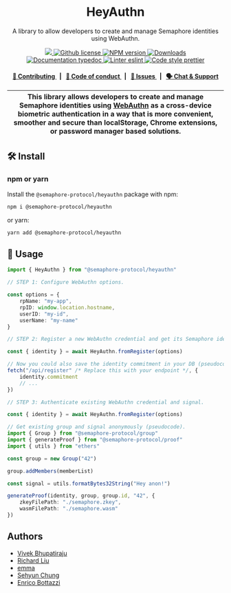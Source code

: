<p align="center">
    <h1 align="center">
        HeyAuthn
    </h1>
    <p align="center">A library to allow developers to create and manage Semaphore identities using WebAuthn.</p>
</p>

<p align="center">
    <a href="https://github.com/semaphore-protocol">
        <img src="https://img.shields.io/badge/project-Semaphore-blue.svg?style=flat-square">
    </a>
    <a href="https://github.com/semaphore-protocol/semaphore/blob/main/LICENSE">
        <img alt="Github license" src="https://img.shields.io/github/license/semaphore-protocol/semaphore.svg?style=flat-square">
    </a>
    <a href="https://www.npmjs.com/package/@semaphore-protocol/heyauthn">
        <img alt="NPM version" src="https://img.shields.io/npm/v/@semaphore-protocol/heyauthn?style=flat-square" />
    </a>
    <a href="https://npmjs.org/package/@semaphore-protocol/heyauthn">
        <img alt="Downloads" src="https://img.shields.io/npm/dm/@semaphore-protocol/heyauthn.svg?style=flat-square" />
    </a>
    <a href="https://js.semaphore.pse.dev/heyauthn">
        <img alt="Documentation typedoc" src="https://img.shields.io/badge/docs-typedoc-744C7C?style=flat-square">
    </a>
    <a href="https://eslint.org/">
        <img alt="Linter eslint" src="https://img.shields.io/badge/linter-eslint-8080f2?style=flat-square&logo=eslint" />
    </a>
    <a href="https://prettier.io/">
        <img alt="Code style prettier" src="https://img.shields.io/badge/code%20style-prettier-f8bc45?style=flat-square&logo=prettier" />
    </a>
</p>

<div align="center">
    <h4>
        <a href="https://github.com/semaphore-protocol/semaphore/blob/main/CONTRIBUTING.md">
            👥 Contributing
        </a>
        <span>&nbsp;&nbsp;|&nbsp;&nbsp;</span>
        <a href="https://github.com/semaphore-protocol/semaphore/blob/main/CODE_OF_CONDUCT.md">
            🤝 Code of conduct
        </a>
        <span>&nbsp;&nbsp;|&nbsp;&nbsp;</span>
        <a href="https://github.com/semaphore-protocol/semaphore/contribute">
            🔎 Issues
        </a>
        <span>&nbsp;&nbsp;|&nbsp;&nbsp;</span>
        <a href="https://semaphore.pse.dev/discord">
            🗣️ Chat &amp; Support
        </a>
    </h4>
</div>

| This library allows developers to create and manage Semaphore identities using [WebAuthn](https://webauthn.io/) as a cross-device biometric authentication in a way that is more convenient, smoother and secure than localStorage, Chrome extensions, or password manager based solutions. |
| ------------------------------------------------------------------------------------------------------------------------------------------------------------------------------------------------------------------------------------------------------------------------------------------- |

## 🛠 Install

### npm or yarn

Install the `@semaphore-protocol/heyauthn` package with npm:

```bash
npm i @semaphore-protocol/heyauthn
```

or yarn:

```bash
yarn add @semaphore-protocol/heyauthn
```

## 📜 Usage

```typescript
import { HeyAuthn } from "@semaphore-protocol/heyauthn"

// STEP 1: Configure WebAuthn options.

const options = {
    rpName: "my-app",
    rpID: window.location.hostname,
    userID: "my-id",
    userName: "my-name"
}

// STEP 2: Register a new WebAuthn credential and get its Semaphore identity.

const { identity } = await HeyAuthn.fromRegister(options)

// Now you could also save the identity commitment in your DB (pseudocode).
fetch("/api/register" /* Replace this with your endpoint */, {
    identity.commitment
    // ...
})

// STEP 3: Authenticate existing WebAuthn credential and signal.

const { identity } = await HeyAuthn.fromRegister(options)

// Get existing group and signal anonymously (pseudocode).
import { Group } from "@semaphore-protocol/group"
import { generateProof } from "@semaphore-protocol/proof"
import { utils } from "ethers"

const group = new Group("42")

group.addMembers(memberList)

const signal = utils.formatBytes32String("Hey anon!")

generateProof(identity, group, group.id, "42", {
    zkeyFilePath: "./semaphore.zkey",
    wasmFilePath: "./semaphore.wasm"
})
```

## Authors

-   [Vivek Bhupatiraju](https://github.com/vb7401)
-   [Richard Liu](https://github.com/rrrliu)
-   [emma](https://github.com/emmaguo13)
-   [Sehyun Chung](https://github.com/sehyunc)
-   [Enrico Bottazzi](https://github.com/enricobottazzi)
